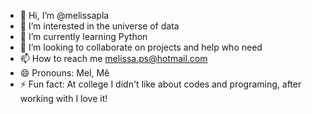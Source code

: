 - 👋 Hi, I’m @melissapla
- 👀 I’m interested in the universe of data
- 🌱 I’m currently learning Python
- 💞️ I’m looking to collaborate on projects and help who need 
- 📫 How to reach me melissa.ps@hotmail.com
- 😄 Pronouns: Mel, Mê
- ⚡ Fun fact: At college I didn't like about codes and programing, after working with I love it!

<!---
melissapla/melissapla is a ✨ special ✨ repository because its `README.md` (this file) appears on your GitHub profile.
You can click the Preview link to take a look at your changes.
--->
